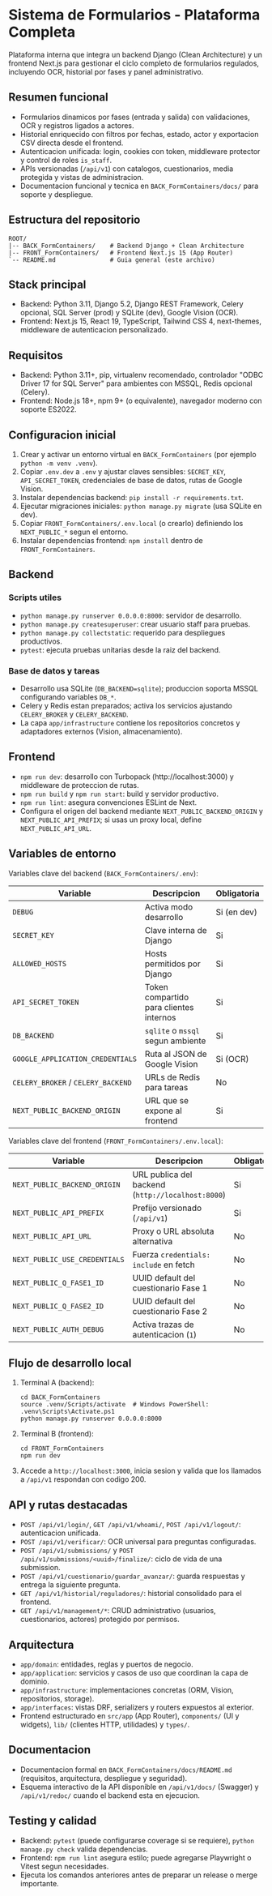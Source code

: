# Sistema de Formularios - Plataforma Completa

Plataforma interna que integra un backend Django (Clean Architecture) y un frontend Next.js para gestionar el ciclo completo de formularios regulados, incluyendo OCR, historial por fases y panel administrativo.

## Resumen funcional
- Formularios dinamicos por fases (entrada y salida) con validaciones, OCR y registros ligados a actores.
- Historial enriquecido con filtros por fechas, estado, actor y exportacion CSV directa desde el frontend.
- Autenticacion unificada: login, cookies con token, middleware protector y control de roles `is_staff`.
- APIs versionadas (`/api/v1`) con catalogos, cuestionarios, media protegida y vistas de administracion.
- Documentacion funcional y tecnica en `BACK_FormContainers/docs/` para soporte y despliegue.

## Estructura del repositorio
```
ROOT/
|-- BACK_FormContainers/    # Backend Django + Clean Architecture
|-- FRONT_FormContainers/   # Frontend Next.js 15 (App Router)
`-- README.md               # Guia general (este archivo)
```

## Stack principal
- Backend: Python 3.11, Django 5.2, Django REST Framework, Celery opcional, SQL Server (prod) y SQLite (dev), Google Vision (OCR).
- Frontend: Next.js 15, React 19, TypeScript, Tailwind CSS 4, next-themes, middleware de autenticacion personalizado.

## Requisitos
- Backend: Python 3.11+, pip, virtualenv recomendado, controlador "ODBC Driver 17 for SQL Server" para ambientes con MSSQL, Redis opcional (Celery).
- Frontend: Node.js 18+, npm 9+ (o equivalente), navegador moderno con soporte ES2022.

## Configuracion inicial
1. Crear y activar un entorno virtual en `BACK_FormContainers` (por ejemplo `python -m venv .venv`).
2. Copiar `.env.dev` a `.env` y ajustar claves sensibles: `SECRET_KEY`, `API_SECRET_TOKEN`, credenciales de base de datos, rutas de Google Vision.
3. Instalar dependencias backend: `pip install -r requirements.txt`.
4. Ejecutar migraciones iniciales: `python manage.py migrate` (usa SQLite en dev).
5. Copiar `FRONT_FormContainers/.env.local` (o crearlo) definiendo los `NEXT_PUBLIC_*` segun el entorno.
6. Instalar dependencias frontend: `npm install` dentro de `FRONT_FormContainers`.

## Backend
### Scripts utiles
- `python manage.py runserver 0.0.0.0:8000`: servidor de desarrollo.
- `python manage.py createsuperuser`: crear usuario staff para pruebas.
- `python manage.py collectstatic`: requerido para despliegues productivos.
- `pytest`: ejecuta pruebas unitarias desde la raiz del backend.

### Base de datos y tareas
- Desarrollo usa SQLite (`DB_BACKEND=sqlite`); produccion soporta MSSQL configurando variables `DB_*`.
- Celery y Redis estan preparados; activa los servicios ajustando `CELERY_BROKER` y `CELERY_BACKEND`.
- La capa `app/infrastructure` contiene los repositorios concretos y adaptadores externos (Vision, almacenamiento).

## Frontend
- `npm run dev`: desarrollo con Turbopack (http://localhost:3000) y middleware de proteccion de rutas.
- `npm run build` y `npm run start`: build y servidor productivo.
- `npm run lint`: asegura convenciones ESLint de Next.
- Configura el origen del backend mediante `NEXT_PUBLIC_BACKEND_ORIGIN` y `NEXT_PUBLIC_API_PREFIX`; si usas un proxy local, define `NEXT_PUBLIC_API_URL`.

## Variables de entorno
Variables clave del backend (`BACK_FormContainers/.env`):

| Variable | Descripcion | Obligatoria |
|----------|-------------|-------------|
| `DEBUG` | Activa modo desarrollo | Si (en dev) |
| `SECRET_KEY` | Clave interna de Django | Si |
| `ALLOWED_HOSTS` | Hosts permitidos por Django | Si |
| `API_SECRET_TOKEN` | Token compartido para clientes internos | Si |
| `DB_BACKEND` | `sqlite` o `mssql` segun ambiente | Si |
| `GOOGLE_APPLICATION_CREDENTIALS` | Ruta al JSON de Google Vision | Si (OCR) |
| `CELERY_BROKER` / `CELERY_BACKEND` | URLs de Redis para tareas | No |
| `NEXT_PUBLIC_BACKEND_ORIGIN` | URL que se expone al frontend | Si |

Variables clave del frontend (`FRONT_FormContainers/.env.local`):

| Variable | Descripcion | Obligatoria |
|----------|-------------|-------------|
| `NEXT_PUBLIC_BACKEND_ORIGIN` | URL publica del backend (`http://localhost:8000`) | Si |
| `NEXT_PUBLIC_API_PREFIX` | Prefijo versionado (`/api/v1`) | Si |
| `NEXT_PUBLIC_API_URL` | Proxy o URL absoluta alternativa | No |
| `NEXT_PUBLIC_USE_CREDENTIALS` | Fuerza `credentials: include` en fetch | No |
| `NEXT_PUBLIC_Q_FASE1_ID` | UUID default del cuestionario Fase 1 | No |
| `NEXT_PUBLIC_Q_FASE2_ID` | UUID default del cuestionario Fase 2 | No |
| `NEXT_PUBLIC_AUTH_DEBUG` | Activa trazas de autenticacion (`1`) | No |

## Flujo de desarrollo local
1. Terminal A (backend):
   ```
   cd BACK_FormContainers
   source .venv/Scripts/activate  # Windows PowerShell: .venv\Scripts\Activate.ps1
   python manage.py runserver 0.0.0.0:8000
   ```
2. Terminal B (frontend):
   ```
   cd FRONT_FormContainers
   npm run dev
   ```
3. Accede a `http://localhost:3000`, inicia sesion y valida que los llamados a `/api/v1` respondan con codigo 200.

## API y rutas destacadas
- `POST /api/v1/login/`, `GET /api/v1/whoami/`, `POST /api/v1/logout/`: autenticacion unificada.
- `POST /api/v1/verificar/`: OCR universal para preguntas configuradas.
- `POST /api/v1/submissions/` y `POST /api/v1/submissions/<uuid>/finalize/`: ciclo de vida de una submission.
- `POST /api/v1/cuestionario/guardar_avanzar/`: guarda respuestas y entrega la siguiente pregunta.
- `GET /api/v1/historial/reguladores/`: historial consolidado para el frontend.
- `GET /api/v1/management/*`: CRUD administrativo (usuarios, cuestionarios, actores) protegido por permisos.

## Arquitectura
- `app/domain`: entidades, reglas y puertos de negocio.
- `app/application`: servicios y casos de uso que coordinan la capa de dominio.
- `app/infrastructure`: implementaciones concretas (ORM, Vision, repositorios, storage).
- `app/interfaces`: vistas DRF, serializers y routers expuestos al exterior.
- Frontend estructurado en `src/app` (App Router), `components/` (UI y widgets), `lib/` (clientes HTTP, utilidades) y `types/`.

## Documentacion
- Documentacion formal en `BACK_FormContainers/docs/README.md` (requisitos, arquitectura, despliegue y seguridad).
- Esquema interactivo de la API disponible en `/api/v1/docs/` (Swagger) y `/api/v1/redoc/` cuando el backend esta en ejecucion.

## Testing y calidad
- Backend: `pytest` (puede configurarse coverage si se requiere), `python manage.py check` valida dependencias.
- Frontend: `npm run lint` asegura estilo; puede agregarse Playwright o Vitest segun necesidades.
- Ejecuta los comandos anteriores antes de preparar un release o merge importante.
